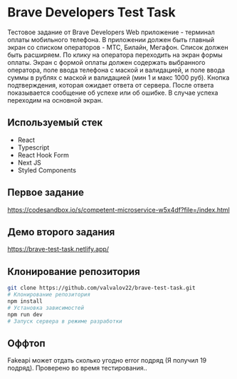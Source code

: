 # Brave Developers Test Task

Тестовое задание от Brave Developers
Web приложение - терминал оплаты мобильного телефона.
В приложении должен быть главный экран со списком операторов - МТС, Билайн,
Мегафон. Список должен быть расширяем. По клику на оператора переходить на
экран формы оплаты.
Экран с формой оплаты должен содержать выбранного оператора, поле ввода
телефона с маской и валидацией, и поле ввода суммы в рублях с маской и
валидацией (мин 1 и макс 1000 руб). Кнопка подтверждения, которая ожидает ответа
от сервера. После ответа показывается сообщение об успехе или об ошибке. В случае
успеха переходим на основной экран.

## Используемый стек

+ React
+ Typescript
+ React Hook Form
+ Next JS
+ Styled Components

## Первое задание

https://codesandbox.io/s/competent-microservice-w5x4df?file=/index.html

## Демо второго задания

https://brave-test-task.netlify.app/

## Клонирование репозитория

```bash
git clone https://github.com/valvalov22/brave-test-task.git
# Клонирование репозитория
npm install
# Установка зависимостей
npm run dev
# Запуск сервера в режиме разработки
```

## Оффтоп

Fakeapi может отдать сколько угодно error подряд (Я получил 19 подряд). Проверено во время тестирования..


